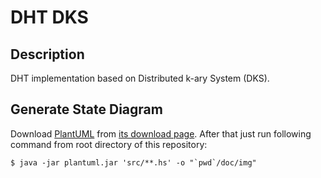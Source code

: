 # DHT DKS


## Description

DHT implementation based on Distributed k-ary System (DKS).


## Generate State Diagram

Download [PlantUML][] from [its download page][PlantUML Download]. After that
just run following command from root directory of this repository:

    $ java -jar plantuml.jar 'src/**.hs' -o "`pwd`/doc/img"



[PlantUML]:
  http://plantuml.net/
  "PlantUML: Open-source tool that uses simple textual descriptions to draw UML diagrams."

[PlantUML Download]:
  http://plantuml.net/download.html
  "Download PlantUML: Open-source tool that uses simple textual descriptions to draw UML diagrams."
